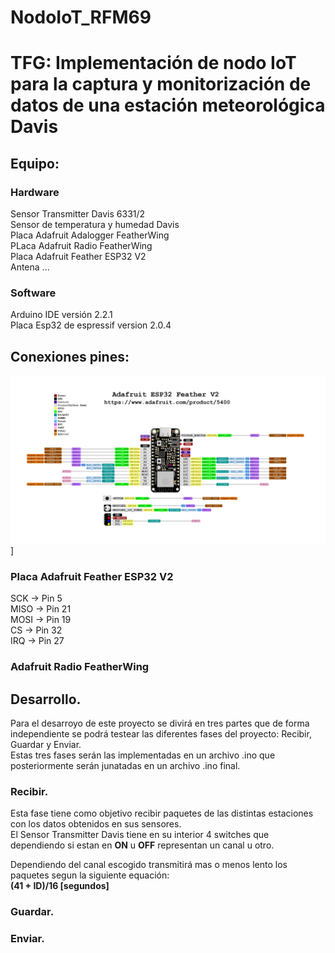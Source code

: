 # NodoIoT_RFM69
# TFG: Implementación de nodo IoT para la captura y monitorización de datos de una estación meteorológica Davis
## Equipo:
### Hardware
Sensor Transmitter Davis 6331/2  
Sensor de temperatura y humedad Davis  
Placa Adafruit Adalogger FeatherWing  
PLaca Adafruit Radio FeatherWing  
Placa Adafruit Feather ESP32 V2  
Antena ...  
### Software  
Arduino IDE versión 2.2.1  
Placa Esp32 de espressif version 2.0.4  
## Conexiones pines:

![Image text](https://github.com/DaniAntolin/NodoIoT_RFM69/blob/V1.0/imagenes/imagenes/adafruit_products_Adafruit_ESP32_Feather_V2_Pinout.png)]

### Placa Adafruit Feather ESP32 V2
SCK -> Pin 5  
MISO -> Pin 21  
MOSI -> Pin 19   
CS -> Pin 32  
IRQ -> Pin 27  
### Adafruit Radio FeatherWing

## Desarrollo.
Para el desarroyo de este proyecto se divirá en tres partes que de forma independiente se podrá testear las diferentes fases del proyecto: Recibir, Guardar y Enviar.  
Estas tres fases serán las implementadas en un archivo .ino que posteriormente serán junatadas en un archivo .ino final.  
### Recibir.
Esta fase tiene como objetivo recibir paquetes de las distintas estaciones con los datos obtenidos en sus sensores.  
El Sensor Transmitter Davis tiene en su interior 4 switches que dependiendo si estan en **ON** u **OFF** representan un canal u otro.

Dependiendo del canal escogido transmitirá mas o menos lento los paquetes segun la siguiente equación:  
**(41 + ID)/16 [segundos]**  
### Guardar.
### Enviar.



 


